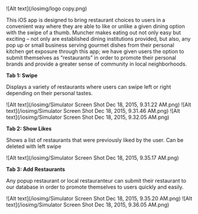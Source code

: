 ![Alt text](/iosimg/logo copy.png)

This iOS app is designed to bring restaurant choices to users in a convenient way where they are able to like or unlike a given dining option with the swipe of a thumb. Muncher makes eating out not only easy but exciting – not only are established dining institutions provided, but also, any pop up or small business serving gourmet dishes from their personal kitchen get exposure through this app; we have given users the option to submit themselves as “restaurants” in order to promote their personal brands and provide a greater sense of community in local neighborhoods.

<b>Tab 1: Swipe</b>

Displays a variety of restaurants where users can swipe left or right depending on their personal tastes.


![Alt text](/iosimg/Simulator Screen Shot Dec 18, 2015, 9.31.22 AM.png)
![Alt text](/iosimg/Simulator Screen Shot Dec 18, 2015, 9.31.46 AM.png)
![Alt text](/iosimg/Simulator Screen Shot Dec 18, 2015, 9.32.05 AM.png)

<b>Tab 2: Show Likes</b>

Shows a list of restaurants that were previously liked by the user. Can be deleted with left swipe


![Alt text](/iosimg/Simulator Screen Shot Dec 18, 2015, 9.35.17 AM.png)

<b>Tab 3: Add Restaurants</b>

Any popup restaurant or local restauranteur can submit their restaurant to our database in order to promote themselves to users quickly and easily. 


![Alt text](/iosimg/Simulator Screen Shot Dec 18, 2015, 9.35.20 AM.png)
![Alt text](/iosimg/Simulator Screen Shot Dec 18, 2015, 9.36.05 AM.png) 
